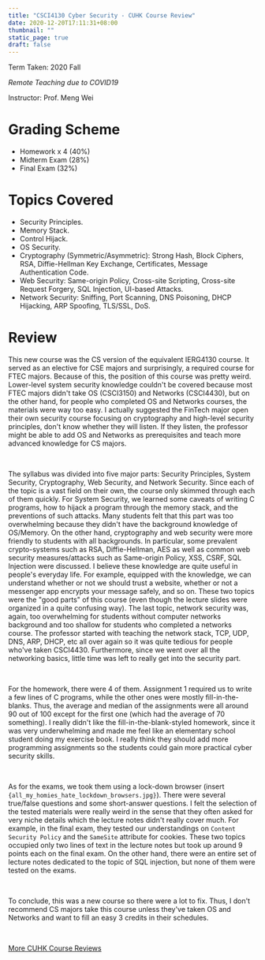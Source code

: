 ```yaml
---
title: "CSCI4130 Cyber Security - CUHK Course Review"
date: 2020-12-20T17:11:31+08:00
thumbnail: ""
static_page: true
draft: false
---
```


Term Taken: 2020 Fall

*Remote Teaching due to COVID19*

Instructor: Prof. Meng Wei

# Grading Scheme
* Homework x 4 (40%)
* Midterm Exam (28%)
* Final Exam (32%)

# Topics Covered
* Security Principles.
* Memory Stack.
* Control Hijack.
* OS Security.
* Cryptography (Symmetric/Asymmetric): Strong Hash, Block Ciphers, RSA, Diffie-Hellman Key Exchange, Certificates, Message Authentication Code.
* Web Security: Same-origin Policy, Cross-site Scripting, Cross-site Request Forgery, SQL Injection, UI-based Attacks.
* Network Security: Sniffing, Port Scanning, DNS Poisoning, DHCP Hijacking, ARP Spoofing, TLS/SSL, DoS.

# Review
This new course was the CS version of the equivalent IERG4130 course. It served as an elective for CSE majors and surprisingly, a required course for FTEC majors. Because of this, the position of this course was pretty weird. Lower-level system security knowledge couldn't be covered because most FTEC majors didn't take OS (CSCI3150) and Networks (CSCI4430), but on the other hand, for people who completed OS and Networks courses, the materials were way too easy. I actually suggested the FinTech major open their own security course focusing on cryptography and high-level security principles, don't know whether they will listen. If they listen, the professor might be able to add OS and Networks as prerequisites and teach more advanced knowledge for CS majors.

<br />

The syllabus was divided into five major parts: Security Principles, System Security, Cryptography, Web Security, and Network Security. Since each of the topic is a vast field on their own, the course only skimmed through each of them quickly. For System Security, we learned some caveats of writing C programs, how to hijack a program through the memory stack, and the preventions of such attacks. Many students felt that this part was too overwhelming because they didn't have the background knowledge of OS/Memory. On the other hand, cryptography and web security were more friendly to students with all backgrounds. In particular, some prevalent crypto-systems such as RSA, Diffie-Hellman, AES as well as common web security measures/attacks such as Same-origin Policy, XSS, CSRF, SQL Injection were discussed. I believe these knowledge are quite useful in people's everyday life. For example, equipped with the knowledge, we can understand whether or not we should trust a website, whether or not a messenger app encrypts your message safely, and so on. These two topics were the "good parts" of this course (even though the lecture slides were organized in a quite confusing way). The last topic, network security was, again, too overwhelming for students without computer networks background and too shallow for students who completed a networks course. The professor started with teaching the network stack, TCP, UDP, DNS, ARP, DHCP, etc all over again so it was quite tedious for people who've taken CSCI4430. Furthermore, since we went over all the networking basics, little time was left to really get into the security part.

<br />

For the homework, there were 4 of them. Assignment 1 required us to write a few lines of C programs, while the other ones were mostly fill-in-the-blanks. Thus, the average and median of the assignments were all around 90 out of 100 except for the first one (which had the average of 70 something). I really didn't like the fill-in-the-blank-styled homework, since it was very underwhelming and made me feel like an elementary school student doing my exercise book. I really think they should add more programming assignments so the students could gain more practical cyber security skills.

<br />

As for the exams, we took them using a lock-down browser (insert `{all_my_homies_hate_lockdown_browsers.jpg}`). There were several true/false questions and some short-answer questions. I felt the selection of the tested materials were really weird in the sense that they often asked for very niche details which the lecture notes didn't really cover much. For example, in the final exam, they tested our understandings on `Content Security Policy` and the `SameSite` attribute for cookies. These two topics occupied only two lines of text in the lecture notes but took up around 9 points each on the final exam. On the other hand, there were an entire set of lecture notes dedicated to the topic of SQL injection, but none of them were tested on the exams.

<br />

To conclude, this was a new course so there were a lot to fix. Thus, I don't recommend CS majors take this course unless they've taken OS and Networks and want to fill an easy 3 credits in their schedules.

<br />

[More CUHK Course Reviews](/course-review)